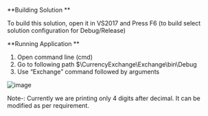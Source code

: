 **Building Solution **

To build this solution, open it in VS2017 and Press F6 (to build select solution 
configuration for Debug/Release) 

**Running Application **

1. Open command line (cmd) 
2. Go to following path $\CurrencyExchange\Exchange\bin\Debug 
3. Use “Exchange” command followed by arguments 

![image](https://user-images.githubusercontent.com/22536892/129582120-765b900a-c570-4835-9a96-e193a416ae55.png)


Note-: Currently we are printing only 4 digits after decimal. It can be modified as per 
requirement.
